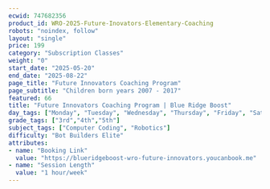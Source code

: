 ```yaml
---
ecwid: 747682356
product_id: WRO-2025-Future-Inovators-Elementary-Coaching
robots: "noindex, follow"
layout: "single"
price: 199
category: "Subscription Classes"
weight: "0"
start_date: "2025-05-20"
end_date: "2025-08-22"
page_title: "Future Innovators Coaching Program"
page_subtitle: "Children born years 2007 - 2017"
featured: 66
title: "Future Innovators Coaching Program | Blue Ridge Boost"
day_tags: ["Monday", "Tuesday", "Wednesday", "Thursday", "Friday", "Saturday", "Sunday"]
grade_tags: ["3rd","4th","5th"]
subject_tags: ["Computer Coding", "Robotics"]
difficulty: "Bot Builders Elite"
attributes:
- name: "Booking Link"
  value: "https://blueridgeboost-wro-future-innovators.youcanbook.me"
- name: "Session Length"
  value: "1 hour/week"
---
```


